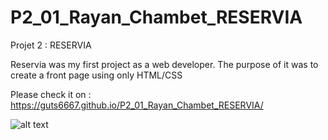 # P2_01_Rayan_Chambet_RESERVIA
Projet 2 : RESERVIA

Reservia was my first project as a web developer. The purpose of it was to create a front page using only HTML/CSS

Please check it on : https://guts6667.github.io/P2_01_Rayan_Chambet_RESERVIA/


![alt text](../P2_03_IMAGES/examples/example_iPad.png)
